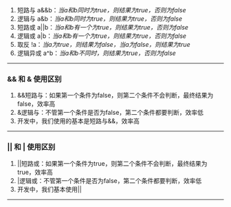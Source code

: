 1. 短路与 a&&b：*当a和b同时为true，则结果为true，否则为false*
2. 逻辑与 a&b：*当a和b同时为true，则结果为true，否则为false*
3. 短路或 a||b：*当a和b有一个为true，则结果为true，否则为false*
4. 逻辑或 a|b：*当a和b有一个为true，则结果为true，否则为false*
5. 取反 !a：*当a为true，则结果为false，当a为false，则结果为true*
6. 逻辑异或 a^b：*当a和b不同时，则结果为true，否则为false*

***

### && 和 & 使用区别

1. &&短路与：如果第一个条件为false，则第二个条件不会判断，最终结果为false，效率高
2. &逻辑与：不管第一个条件是否为false，第二个条件都要判断，效率低
3. 开发中，我们使用的基本是短路与&&，效率高

***

### || 和 | 使用区别

1.  ||短路或：如果第一个条件为true，则第二个条件不会判断，最终结果为true，效率高
2.  |逻辑或：不管第一个条件是否为false，第二个条件都要判断，效率低
3.  开发中，我们基本使用||

***